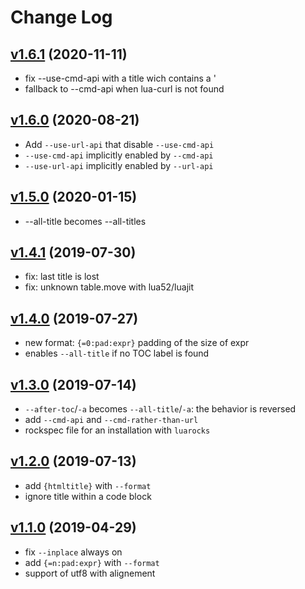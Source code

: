 # Change Log

## [v1.6.1](https://github.com/jonathanpoelen/gh-md-toc/tree/v1.6.1) (2020-11-11)

- fix --use-cmd-api with a title wich contains a '
- fallback to --cmd-api when lua-curl is not found

## [v1.6.0](https://github.com/jonathanpoelen/gh-md-toc/tree/v1.6.0) (2020-08-21)

- Add `--use-url-api` that disable `--use-cmd-api`
- `--use-cmd-api` implicitly enabled by `--cmd-api`
- `--use-url-api` implicitly enabled by `--url-api`

## [v1.5.0](https://github.com/jonathanpoelen/gh-md-toc/tree/v1.5.0) (2020-01-15)

- --all-title becomes --all-titles

## [v1.4.1](https://github.com/jonathanpoelen/gh-md-toc/tree/v1.4.1) (2019-07-30)

- fix: last title is lost
- fix: unknown table.move with lua52/luajit

## [v1.4.0](https://github.com/jonathanpoelen/gh-md-toc/tree/v1.4.0) (2019-07-27)

- new format: `{=0:pad:expr}` padding of the size of expr
- enables `--all-title` if no TOC label is found

## [v1.3.0](https://github.com/jonathanpoelen/gh-md-toc/tree/v1.3.0) (2019-07-14)

- `--after-toc`/`-a` becomes `--all-title`/`-a`: the behavior is reversed
- add `--cmd-api` and `--cmd-rather-than-url`
- rockspec file for an installation with `luarocks`

## [v1.2.0](https://github.com/jonathanpoelen/gh-md-toc/tree/v1.2.0) (2019-07-13)

- add `{htmltitle}` with `--format`
- ignore title within a code block

## [v1.1.0](https://github.com/jonathanpoelen/gh-md-toc/tree/v1.1.0) (2019-04-29)

- fix `--inplace` always on
- add `{=n:pad:expr}` with `--format`
- support of utf8 with alignement

